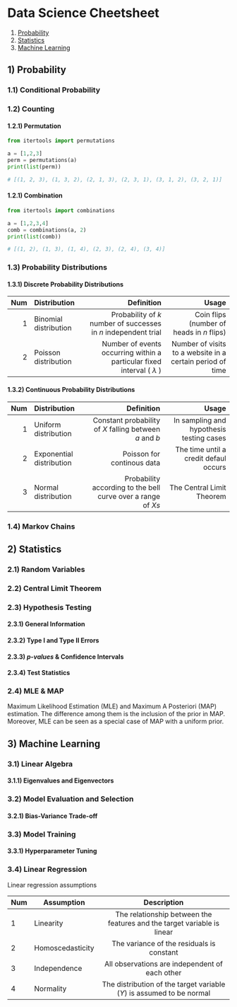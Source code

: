 # Data Science Cheetsheet

1. [Probability](#prob)
2. [Statistics](#stats)
3. [Machine Learning](#ml)

## 1) <a id='prob'></a> Probability

### 1.1) Conditional Probability

### 1.2) Counting

#### 1.2.1) Permutation

``` python
from itertools import permutations

a = [1,2,3]
perm = permutations(a)
print(list(perm))

# [(1, 2, 3), (1, 3, 2), (2, 1, 3), (2, 3, 1), (3, 1, 2), (3, 2, 1)]

```

#### 1.2.1) Combination

``` python
from itertools import combinations

a = [1,2,3,4]
comb = combinations(a, 2)
print(list(comb))

# [(1, 2), (1, 3), (1, 4), (2, 3), (2, 4), (3, 4)]

```

### 1.3) Probability Distributions

#### 1.3.1) Discrete Probability Distributions

| Num   | Distribution   | Definition | Usage |
|---:|:-------------|------------:|---------:|
|  1 | Binomial distribution |  Probability of *k* number of successes in *n* independent trial              |  Coin flips (number of heads in *n* flips)                  | 
|  2 | Poisson distribution  |  Number of events occurring within a particular fixed interval \( $\lambda$ \)    |  Number of visits to a website in a certain period of time    | 


#### 1.3.2) Continuous Probability Distributions

| Num   | Distribution   | Definition | Usage |
|---:|:-------------|------------:|---------:|
|  1 | Uniform distribution     | Constant probability of *X* falling between *a* and *b*      | In sampling and hypothesis testing cases  | 
|  2 | Exponential distribution | Poisson for continous data                                   | The time until a credit defaul occurs     |
|  3 | Normal distribution      | Probability according to the bell curve over a range of *Xs* | The Central Limit Theorem                 |


### 1.4) Markov Chains

## 2) <a id='stats'></a> Statistics

### 2.1) Random Variables

### 2.2) Central Limit Theorem

### 2.3) Hypothesis Testing

#### 2.3.1) General Information

#### 2.3.2) Type I and Type II Errors

#### 2.3.3) *p-values* & Confidence Intervals

#### 2.3.4) Test Statistics

### 2.4) MLE & MAP

Maximum Likelihood Estimation (MLE) and Maximum A Posteriori (MAP) estimation. The difference among them is the inclusion of the prior in MAP. Moreover, MLE can be seen as a special case of MAP with a uniform prior. 


## 3) <a id='ml'></a> Machine Learning

### 3.1) Linear Algebra

#### 3.1.1) Eigenvalues and Eigenvectors

### 3.2) Model Evaluation and Selection

#### 3.2.1) Bias-Variance Trade-off





### 3.3) Model Training 

#### 3.3.1) Hyperparameter Tuning

### 3.4) Linear Regression

Linear regression assumptions 

| Num   | Assumption   |   Description    |
|----------|----------|:-------------:|
| 1  | Linearity        | The relationship between the features and the target variable is linear |
| 2  | Homoscedasticity | The variance of the residuals is constant                               |
| 3  | Independence     | All observations are independent of each other                          |
| 4  | Normality        | The distribution of the target variable (*Y*) is assumed to be normal   |

